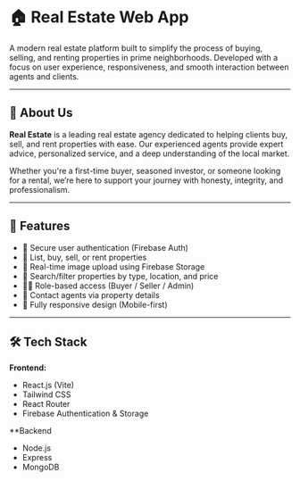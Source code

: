 # 🏠 Real Estate Web App

A modern real estate platform built to simplify the process of buying, selling, and renting properties in prime neighborhoods. Developed with a focus on user experience, responsiveness, and smooth interaction between agents and clients.

---

## 📌 About Us

**Real Estate** is a leading real estate agency dedicated to helping clients buy, sell, and rent properties with ease. Our experienced agents provide expert advice, personalized service, and a deep understanding of the local market.

Whether you're a first-time buyer, seasoned investor, or someone looking for a rental, we’re here to support your journey with honesty, integrity, and professionalism.

---

## 🚀 Features

- 🔐 Secure user authentication (Firebase Auth)
- 🏡 List, buy, sell, or rent properties
- 📸 Real-time image upload using Firebase Storage
- 📍 Search/filter properties by type, location, and price
- 🧑‍💼 Role-based access (Buyer / Seller / Admin)
- 💬 Contact agents via property details
- 📱 Fully responsive design (Mobile-first)

---

## 🛠️ Tech Stack

**Frontend:**
- React.js (Vite)
- Tailwind CSS
- React Router
- Firebase Authentication & Storage

**Backend 
- Node.js
- Express
- MongoDB

